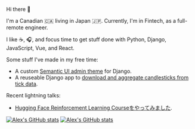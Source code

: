 Hi there :wave:

I'm a Canadian :canada: living in Japan :jp:. Currently, I'm in Fintech, as a full-remote engineer.

I like :coffee:, :headphones:, and focus time to get stuff done with Python, Django, JavaScript, Vue, and React.

Some stuff I've made in my free time:

* A custom [Semantic UI admin theme](https://github.com/globophobe/django-semantic-admin) for Django.
* A reuseable Django app to [download and aggregate candlesticks from tick data](https://github.com/globophobe/django-quant-candles).

Recent lightning talks:

* [Hugging Face Reinforcement Learning Courseをやってみました](https://huggingface.co/spaces/globophobe/mlnagoya-huggingface-rl).

[![Alex's GitHub stats](https://github-readme-stats.vercel.app/api?username=globophobe&count_private=true&show_icons=true&hide=prs,issues,contribs#gh-light-mode-only)](https://github-readme-stats.vercel.app/api?username=globophobe&count_private=true&show_icons=true&hide=prs,issues,contribs#gh-light-mode-only)
[![Alex's GitHub stats](https://github-readme-stats.vercel.app/api?username=globophobe&count_private=true&show_icons=true&hide=prs,issues,contribs&theme=nord#gh-dark-mode-only)](https://github-readme-stats.vercel.app/api?username=globophobe&count_private=true&show_icons=true&hide=prs,issues,contribs&theme=nord#gh-dark-mode-only)
